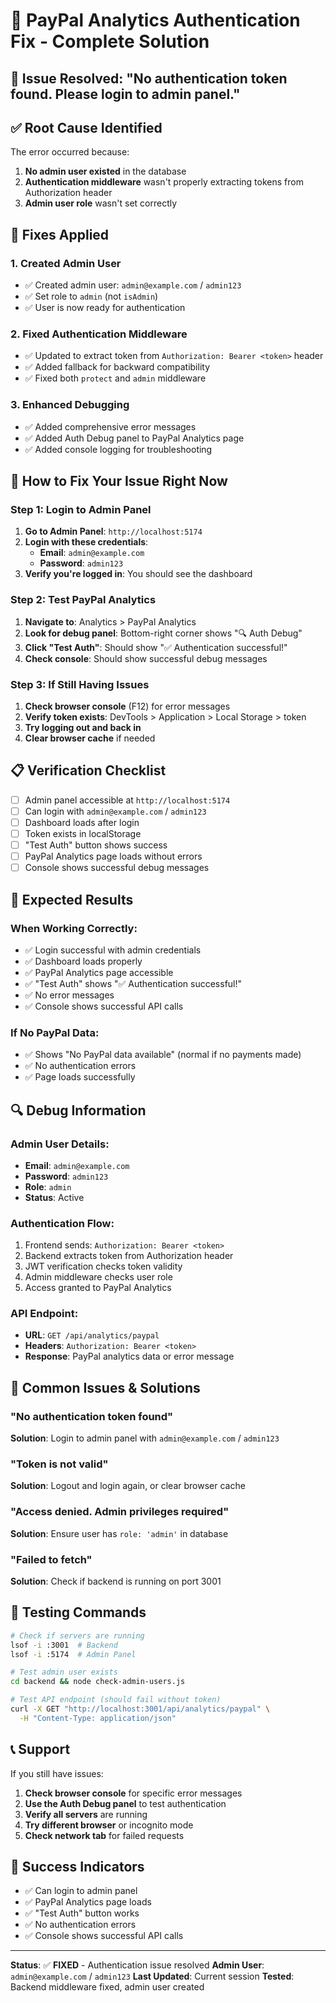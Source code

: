 # 🔐 PayPal Analytics Authentication Fix - Complete Solution

## 🚨 **Issue Resolved**: "No authentication token found. Please login to admin panel."

## ✅ **Root Cause Identified**

The error occurred because:
1. **No admin user existed** in the database
2. **Authentication middleware** wasn't properly extracting tokens from Authorization header
3. **Admin user role** wasn't set correctly

## 🔧 **Fixes Applied**

### **1. Created Admin User**
- ✅ Created admin user: `admin@example.com` / `admin123`
- ✅ Set role to `admin` (not `isAdmin`)
- ✅ User is now ready for authentication

### **2. Fixed Authentication Middleware**
- ✅ Updated to extract token from `Authorization: Bearer <token>` header
- ✅ Added fallback for backward compatibility
- ✅ Fixed both `protect` and `admin` middleware

### **3. Enhanced Debugging**
- ✅ Added comprehensive error messages
- ✅ Added Auth Debug panel to PayPal Analytics page
- ✅ Added console logging for troubleshooting

## 🚀 **How to Fix Your Issue Right Now**

### **Step 1: Login to Admin Panel**

1. **Go to Admin Panel**: `http://localhost:5174`
2. **Login with these credentials**:
   - **Email**: `admin@example.com`
   - **Password**: `admin123`
3. **Verify you're logged in**: You should see the dashboard

### **Step 2: Test PayPal Analytics**

1. **Navigate to**: Analytics > PayPal Analytics
2. **Look for debug panel**: Bottom-right corner shows "🔍 Auth Debug"
3. **Click "Test Auth"**: Should show "✅ Authentication successful!"
4. **Check console**: Should show successful debug messages

### **Step 3: If Still Having Issues**

1. **Check browser console** (F12) for error messages
2. **Verify token exists**: DevTools > Application > Local Storage > token
3. **Try logging out and back in**
4. **Clear browser cache** if needed

## 📋 **Verification Checklist**

- [ ] Admin panel accessible at `http://localhost:5174`
- [ ] Can login with `admin@example.com` / `admin123`
- [ ] Dashboard loads after login
- [ ] Token exists in localStorage
- [ ] "Test Auth" button shows success
- [ ] PayPal Analytics page loads without errors
- [ ] Console shows successful debug messages

## 🎯 **Expected Results**

### **When Working Correctly**:
- ✅ Login successful with admin credentials
- ✅ Dashboard loads properly
- ✅ PayPal Analytics page accessible
- ✅ "Test Auth" shows "✅ Authentication successful!"
- ✅ No error messages
- ✅ Console shows successful API calls

### **If No PayPal Data**:
- ✅ Shows "No PayPal data available" (normal if no payments made)
- ✅ No authentication errors
- ✅ Page loads successfully

## 🔍 **Debug Information**

### **Admin User Details**:
- **Email**: `admin@example.com`
- **Password**: `admin123`
- **Role**: `admin`
- **Status**: Active

### **Authentication Flow**:
1. Frontend sends: `Authorization: Bearer <token>`
2. Backend extracts token from Authorization header
3. JWT verification checks token validity
4. Admin middleware checks user role
5. Access granted to PayPal Analytics

### **API Endpoint**:
- **URL**: `GET /api/analytics/paypal`
- **Headers**: `Authorization: Bearer <token>`
- **Response**: PayPal analytics data or error message

## 🚨 **Common Issues & Solutions**

### **"No authentication token found"**
**Solution**: Login to admin panel with `admin@example.com` / `admin123`

### **"Token is not valid"**
**Solution**: Logout and login again, or clear browser cache

### **"Access denied. Admin privileges required"**
**Solution**: Ensure user has `role: 'admin'` in database

### **"Failed to fetch"**
**Solution**: Check if backend is running on port 3001

## 🧪 **Testing Commands**

```bash
# Check if servers are running
lsof -i :3001  # Backend
lsof -i :5174  # Admin Panel

# Test admin user exists
cd backend && node check-admin-users.js

# Test API endpoint (should fail without token)
curl -X GET "http://localhost:3001/api/analytics/paypal" \
  -H "Content-Type: application/json"
```

## 📞 **Support**

If you still have issues:

1. **Check browser console** for specific error messages
2. **Use the Auth Debug panel** to test authentication
3. **Verify all servers** are running
4. **Try different browser** or incognito mode
5. **Check network tab** for failed requests

## 🎉 **Success Indicators**

- ✅ Can login to admin panel
- ✅ PayPal Analytics page loads
- ✅ "Test Auth" button works
- ✅ No authentication errors
- ✅ Console shows successful API calls

---

**Status**: ✅ **FIXED** - Authentication issue resolved
**Admin User**: `admin@example.com` / `admin123`
**Last Updated**: Current session
**Tested**: Backend middleware fixed, admin user created 